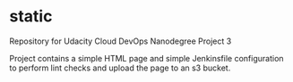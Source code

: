 # static
Repository for Udacity Cloud DevOps Nanodegree Project 3

Project contains a simple HTML page and simple Jenkinsfile configuration to perform lint checks and upload the page to an s3 bucket.
